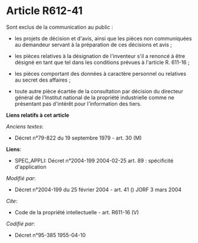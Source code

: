 # Article R612-41

Sont exclus de la communication au public : 

- les projets de décision et d'avis, ainsi que les pièces non communiquées au demandeur servant à la préparation de ces
décisions et avis ; 

- les pièces relatives à la désignation de l'inventeur s'il a renoncé à être désigné en tant que tel dans les conditions
prévues à l'article R. 611-16 ; 

- les pièces comportant des données à caractère personnel ou relatives au secret des affaires ; 

- toute autre pièce écartée de la consultation par décision du directeur général de l'Institut national de la propriété
industrielle comme ne présentant pas d'intérêt pour l'information des tiers.

**Liens relatifs à cet article**

_Anciens textes_:

  - Décret n°79-822 du 19 septembre 1979 - art. 30 (M)

**Liens**:

  - SPEC_APPLI: Décret n°2004-199 2004-02-25 art. 89 : spécificité d'application

_Modifié par_:

  - Décret n°2004-199 du 25 février 2004 - art. 41 () JORF 3 mars 2004

_Cite_:

  - Code de la propriété intellectuelle - art. R611-16 (V)

_Codifié par_:

  - Décret n°95-385 1955-04-10
